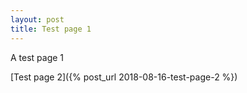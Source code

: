 ```yaml
---
layout: post
title: Test page 1
---
```


A test page 1

[Test page 2]({% post_url 2018-08-16-test-page-2 %})
